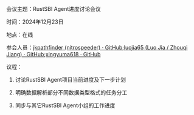 会议主题：RustSBI Agent进度讨论会议

时间：2024年12月23日

地点：在线

参会人员：[jkpathfinder (nitrospeeder) · GitHub](https://github.com/jkpathfinder);[luojia65 (Luo Jia / Zhouqi Jiang) · GitHub](https://github.com/luojia65);[xingyuma618 · GitHub](https://github.com/xingyuma618)

议程：

1. 讨论RustSBI Agent项目当前进度及下一步计划

2. 明确数据解析部分不同数据类型格式的任务分工

3. 同步与其它RustSBI Agent小组的工作进度


